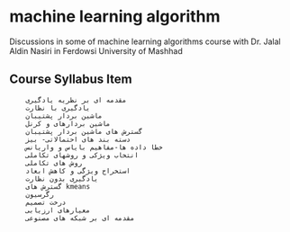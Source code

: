 # machine learning algorithm
 Discussions in some of machine learning algorithms course with Dr. Jalal Aldin Nasiri in Ferdowsi University of Mashhad





## Course Syllabus Item

        مقدمه ای بر نظریه یادگیری
        یادگیری با نظارت
        ماشین بردار پشتیبان
        ماشین بردارهای و کرنل
        گسترش های ماشین بردار پشتیبان
        دسته بند های احتمالاتی- بیز
        خطا داده ها-مفاهیم بایاس و واریانس
        انتخاب ویژکی و روشهای تکاملی
        روش های تکاملی
        استخراج ویژگی و کاهش ابعاد
        یادگیری بدون نظارت
        گسترش های kmeans
        رگرسیون
        درخت تصمیم
        معیارهای ارزیابی
        مقدمه ای بر شبکه های مصنوعی
